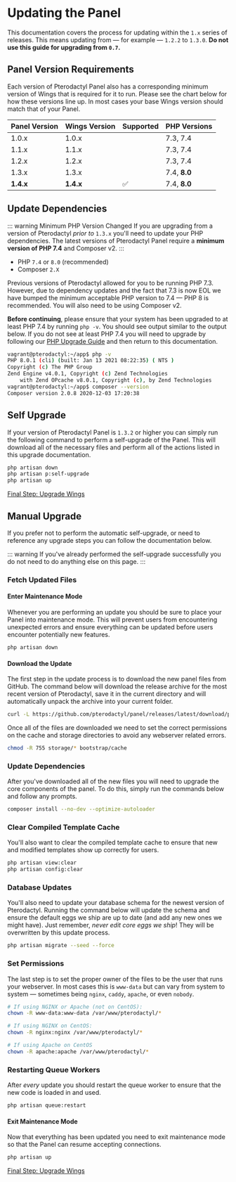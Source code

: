 # Updating the Panel
This documentation covers the process for updating within the `1.x` series of releases. This means updating from
&mdash; for example &mdash; `1.2.2` to `1.3.0`. **Do not use this guide for upgrading from `0.7`.**

## Panel Version Requirements
Each version of Pterodactyl Panel also has a corresponding minimum version of Wings that
is required for it to run. Please see the chart below for how these versions line up. In
most cases your base Wings version should match that of your Panel.

| Panel Version | Wings Version | Supported | PHP Versions |
| ------------- | ------------- | --------- | ------------ |
| 1.0.x         | 1.0.x         |           | 7.3, 7.4     |
| 1.1.x         | 1.1.x         |           | 7.3, 7.4     |
| 1.2.x         | 1.2.x         |           | 7.3, 7.4     |
| 1.3.x         | 1.3.x         |           | 7.4, **8.0** |
| **1.4.x**     | **1.4.x**     | ✅        | 7.4, **8.0** |

## Update Dependencies
::: warning Minimum PHP Version Changed
If you are upgrading from a version of Pterodactyl _prior to_ `1.3.x` you'll need to update your PHP
dependencies. The latest versions of Pterodactyl Panel require a **minimum version of PHP 7.4** and
Composer v2.
:::

* PHP `7.4` or `8.0` (recommended)
* Composer `2.X`

Previous versions of Pterodactyl allowed for you to be running PHP 7.3. However, due to dependency updates and
the fact that 7.3 is now EOL we have bumped the minimum acceptable PHP version to 7.4 — PHP 8 is recommended. You
will also need to be using Composer v2.

**Before continuing**, please ensure that your system has been upgraded to at least PHP 7.4 by running `php -v`. You 
should see output similar to the output below. If you do not see at least PHP 7.4 you will need to upgrade by following
our [PHP Upgrade Guide](/guides/php_upgrade.md) and then return to this documentation.

``` bash
vagrant@pterodactyl:~/app$ php -v
PHP 8.0.1 (cli) (built: Jan 13 2021 08:22:35) ( NTS )
Copyright (c) The PHP Group
Zend Engine v4.0.1, Copyright (c) Zend Technologies
    with Zend OPcache v8.0.1, Copyright (c), by Zend Technologies
vagrant@pterodactyl:~/app$ composer --version
Composer version 2.0.8 2020-12-03 17:20:38
```

## Self Upgrade
If your version of Pterodactyl Panel is `1.3.2` or higher you can simply run the following command to perform a
self-upgrade of the Panel. This will download all of the necessary files and perform all of the actions listed
in this upgrade documentation.

```bash
php artisan down
php artisan p:self-upgrade
php artisan up
```

[Final Step: Upgrade Wings](/wings/1.0/upgrading.md)

## Manual Upgrade
If you prefer not to perform the automatic self-upgrade, or need to reference any upgrade steps you can follow
the documentation below.

::: warning
If you've already performed the self-upgrade successfully you do not need to do anything else on this page.
:::

### Fetch Updated Files
#### Enter Maintenance Mode
Whenever you are performing an update you should be sure to place your Panel into maintenance mode. This will prevent
users from encountering unexpected errors and ensure everything can be updated before users encounter
potentially new features.

``` bash
php artisan down
```

#### Download the Update
The first step in the update process is to download the new panel files from GitHub. The command below will download
the release archive for the most recent version of Pterodactyl, save it in the current directory and will automatically
unpack the archive into your current folder.

``` bash
curl -L https://github.com/pterodactyl/panel/releases/latest/download/panel.tar.gz | tar -xzv
```

Once all of the files are downloaded we need to set the correct permissions on the cache and storage directories to avoid
any webserver related errors.

``` bash
chmod -R 755 storage/* bootstrap/cache
```

### Update Dependencies
After you've downloaded all of the new files you will need to upgrade the core components of the panel. To do this,
simply run the commands below and follow any prompts.

``` bash
composer install --no-dev --optimize-autoloader
```

### Clear Compiled Template Cache
You'll also want to clear the compiled template cache to ensure that new and modified templates show up correctly for
users.

``` bash
php artisan view:clear
php artisan config:clear
```

### Database Updates
You'll also need to update your database schema for the newest version of Pterodactyl. Running the command below
will update the schema and ensure the default eggs we ship are up to date (and add any new ones we might have). Just
remember, _never edit core eggs we ship_! They will be overwritten by this update process.

``` bash
php artisan migrate --seed --force
```

### Set Permissions
The last step is to set the proper owner of the files to be the user that runs your webserver. In most cases this
is `www-data` but can vary from system to system &mdash; sometimes being `nginx`, `caddy`, `apache`, or even `nobody`.

``` bash
# If using NGINX or Apache (not on CentOS):
chown -R www-data:www-data /var/www/pterodactyl/*

# If using NGINX on CentOS:
chown -R nginx:nginx /var/www/pterodactyl/*

# If using Apache on CentOS
chown -R apache:apache /var/www/pterodactyl/*
```

### Restarting Queue Workers
After _every_ update you should restart the queue worker to ensure that the new code is loaded in and used.

``` bash
php artisan queue:restart
```

#### Exit Maintenance Mode
Now that everything has been updated you need to exit maintenance mode so that the Panel can resume accepting
connections.

``` bash
php artisan up
```

[Final Step: Upgrade Wings](/wings/1.0/upgrading.md)
